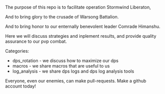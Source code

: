 The purpose of this repo is to facilitate operation Stormwind Liberaton, 

And to bring glory to the crusade of Warsong Battalion.

And to bring honor to our enternally benevolent leader Comrade Himanshu.

Here we will discuss strategies and inplement results, and provide quality assurance to our pvp combat.

Categories:
- dps_rotation - we discuss how to maximize our dps
- macros - we share macros that are useful to us
- log_analysis - we share dps logs and dps log analysis tools

Everyone, even our enemies, can make pull-requests. Make a github account today!

